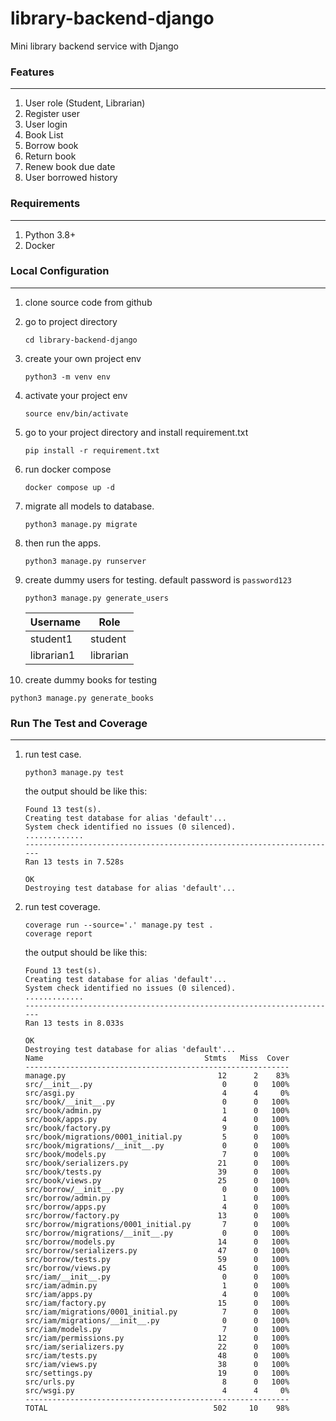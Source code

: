 # library-backend-django
Mini library backend service with Django

### Features
<hr>

1. User role (Student, Librarian)
2. Register user
3. User login
4. Book List
5. Borrow book
6. Return book
7. Renew book due date
8. User borrowed history


### Requirements
<hr>

1. Python 3.8+
2. Docker


### Local Configuration
<hr>

1. clone source code from github

2. go to project directory

   ```shell
   cd library-backend-django
   ```

3. create your own project env
   ```shell
   python3 -m venv env
   ```

4. activate your project env
   ``` shell
   source env/bin/activate
   ```

5. go to your project directory and install requirement.txt

   ```shell
   pip install -r requirement.txt
   ```
   
6. run docker compose

   ```shell
   docker compose up -d
   ```

7. migrate all models to database.

   ```shell
   python3 manage.py migrate
   ```
   
8. then run the apps.
   ```shell
   python3 manage.py runserver
   ```

9. create dummy users for testing. default password is `password123`
   ```shell
   python3 manage.py generate_users
   ```
   | Username   | Role      |
   |------------|-----------|
   | student1   | student   |
   | librarian1 | librarian |

10. create dummy books for testing
   ```shell
   python3 manage.py generate_books
   ```

### Run The Test and Coverage
<hr>

1. run test case.
   ```shell
   python3 manage.py test
   ```
   
   the output should be like this:
   ```shell
   Found 13 test(s).
   Creating test database for alias 'default'...
   System check identified no issues (0 silenced).
   .............
   ----------------------------------------------------------------------
   Ran 13 tests in 7.528s
   
   OK
   Destroying test database for alias 'default'...
   ```
   
2. run test coverage.
   ```shell
   coverage run --source='.' manage.py test .
   coverage report
   ```
   
   the output should be like this:
   ```shell
   Found 13 test(s).
   Creating test database for alias 'default'...
   System check identified no issues (0 silenced).
   .............
   ----------------------------------------------------------------------
   Ran 13 tests in 8.033s
   
   OK
   Destroying test database for alias 'default'...
   Name                                    Stmts   Miss  Cover
   -----------------------------------------------------------
   manage.py                                  12      2    83%
   src/__init__.py                             0      0   100%
   src/asgi.py                                 4      4     0%
   src/book/__init__.py                        0      0   100%
   src/book/admin.py                           1      0   100%
   src/book/apps.py                            4      0   100%
   src/book/factory.py                         9      0   100%
   src/book/migrations/0001_initial.py         5      0   100%
   src/book/migrations/__init__.py             0      0   100%
   src/book/models.py                          7      0   100%
   src/book/serializers.py                    21      0   100%
   src/book/tests.py                          39      0   100%
   src/book/views.py                          25      0   100%
   src/borrow/__init__.py                      0      0   100%
   src/borrow/admin.py                         1      0   100%
   src/borrow/apps.py                          4      0   100%
   src/borrow/factory.py                      13      0   100%
   src/borrow/migrations/0001_initial.py       7      0   100%
   src/borrow/migrations/__init__.py           0      0   100%
   src/borrow/models.py                       14      0   100%
   src/borrow/serializers.py                  47      0   100%
   src/borrow/tests.py                        59      0   100%
   src/borrow/views.py                        45      0   100%
   src/iam/__init__.py                         0      0   100%
   src/iam/admin.py                            1      0   100%
   src/iam/apps.py                             4      0   100%
   src/iam/factory.py                         15      0   100%
   src/iam/migrations/0001_initial.py          7      0   100%
   src/iam/migrations/__init__.py              0      0   100%
   src/iam/models.py                           7      0   100%
   src/iam/permissions.py                     12      0   100%
   src/iam/serializers.py                     22      0   100%
   src/iam/tests.py                           48      0   100%
   src/iam/views.py                           38      0   100%
   src/settings.py                            19      0   100%
   src/urls.py                                 8      0   100%
   src/wsgi.py                                 4      4     0%
   -----------------------------------------------------------
   TOTAL                                     502     10    98%
   ```
   
